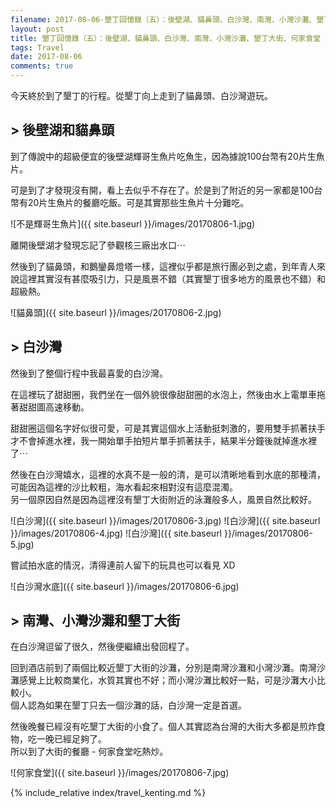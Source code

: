 ```yaml
---
filename: 2017-08-06-墾丁回憶錄（五）：後壁湖、貓鼻頭、白沙灣、南灣、小灣沙灘、墾丁大街、何家食堂.md
layout: post
title: 墾丁回憶錄（五）：後壁湖、貓鼻頭、白沙灣、南灣、小灣沙灘、墾丁大街、何家食堂
tags: Travel
date: 2017-08-06
comments: true
---
```

今天終於到了墾丁的行程。從墾丁向上走到了貓鼻頭、白沙灣遊玩。

## > 後壁湖和貓鼻頭

到了傳說中的超級便宜的後壁湖輝哥生魚片吃魚生，因為據說100台幣有20片生魚片。

可是到了才發現沒有開，看上去似乎不存在了。於是到了附近的另一家都是100台幣有20片生魚片的餐廳吃飯。可是其實那些生魚片十分難吃。

![不是輝哥生魚片]({{ site.baseurl }}/images/20170806-1.jpg)

離開後壁湖才發現忘記了參觀核三廠出水口⋯

然後到了貓鼻頭，和鵝鑾鼻燈塔一樣，這裡似乎都是旅行團必到之處，到年青人來說這裡其實沒有甚麼吸引力，只是風景不錯（其實墾丁很多地方的風景也不錯）和超級熱。

![貓鼻頭]({{ site.baseurl }}/images/20170806-2.jpg)

## > 白沙灣

然後到了整個行程中我最喜愛的白沙灣。

在這裡玩了甜甜圈，我們坐在一個外貌很像甜甜圈的水泡上，然後由水上電單車拖著甜甜圖高速移動。

甜甜圈這個名字好似很可愛，可是其實這個水上活動挺刺激的，要用雙手抓著扶手才不會掉進水裡，我一開始單手拍短片單手抓著扶手，結果半分鐘後就掉進水裡了⋯

然後在白沙灣嬉水，這裡的水真不是一般的清，是可以清晰地看到水底的那種清，可能因為這裡的沙比較粗，海水看起來相對沒有這麼混濁。  
另一個原因自然是因為這裡沒有墾丁大街附近的泳灘般多人，風景自然比較好。

![白沙灣]({{ site.baseurl }}/images/20170806-3.jpg)
![白沙灣]({{ site.baseurl }}/images/20170806-4.jpg)
![白沙灣]({{ site.baseurl }}/images/20170806-5.jpg)

嘗試拍水底的情況，清得連前人留下的玩具也可以看見 XD

![白沙灣水底]({{ site.baseurl }}/images/20170806-6.jpg)

## > 南灣、小灣沙灘和墾丁大街

在白沙灣逗留了很久，然後便繼續出發回程了。

回到酒店前到了兩個比較近墾丁大街的沙灘，分別是南灣沙灘和小灣沙灘。南灣沙灘感覺上比較商業化，水質其實也不好；而小灣沙灘比較好一點，可是沙灘大小比較小。  
個人認為如果在墾丁只去一個沙灘的話，白沙灣一定是首選。

然後晚餐已經沒有吃墾丁大街的小食了。個人其實認為台灣的大街大多都是煎炸食物，吃一晚已經足夠了。  
所以到了大街的餐廳 - 何家食堂吃熱炒。

![何家食堂]({{ site.baseurl }}/images/20170806-7.jpg)

{% include_relative index/travel_kenting.md %}

